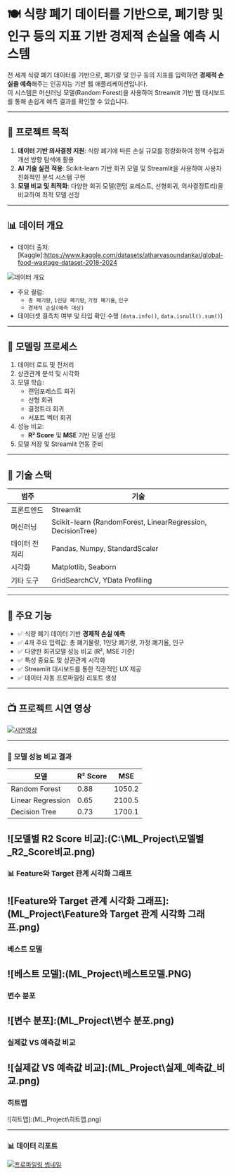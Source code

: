 # 🍽️ 식량 폐기 데이터를 기반으로, 폐기량 및 인구 등의 지표 기반 경제적 손실을 예측 시스템

전 세계 식량 폐기 데이터를 기반으로, 폐기량 및 인구 등의 지표를 입력하면 **경제적 손실을 예측**해주는 인공지능 기반 웹 애플리케이션입니다.  
이 시스템은 머신러닝 모델(Random Forest)을 사용하여 Streamlit 기반 웹 대시보드를 통해 손쉽게 예측 결과를 확인할 수 있습니다.

---

## 🎯 프로젝트 목적

1. **데이터 기반 의사결정 지원**: 식량 폐기에 따른 손실 규모를 정량화하여 정책 수립과 개선 방향 탐색에 활용
2. **AI 기술 실전 적용**: Scikit-learn 기반 회귀 모델 및 Streamlit을 사용하여 사용자 친화적인 분석 시스템 구현
3. **모델 비교 및 최적화**: 다양한 회귀 모델(랜덤 포레스트, 선형회귀, 의사결정트리)을 비교하여 최적 모델 선정

---
## 📊 데이터 개요
- 데이터 출처:[Kaggle]:https://www.kaggle.com/datasets/atharvasoundankar/global-food-wastage-dataset-2018-2024

![데이터 개요](ML_Project\데이터개요.PNG)

- 주요 컬럼:
  - `총 폐기량`, `1인당 폐기량`, `가정 폐기율`, `인구`
  - `경제적 손실(예측 대상)`  
- 데이터셋 결측치 여부 및 타입 확인 수행 (`data.info()`, `data.isnull().sum()`)

---

## 🧠 모델링 프로세스

1. 데이터 로드 및 전처리
2. 상관관계 분석 및 시각화
3. 모델 학습:
   - 랜덤포레스트 회귀
   - 선형 회귀
   - 결정트리 회귀
   - 서포트 벡터 회귀
4. 성능 비교:
   - **R² Score** 및 **MSE** 기반 모델 선정
5. 모델 저장 및 Streamlit 연동 준비

---

## 🔧 기술 스택

| 범주        | 기술 |
|-------------|------|
| 프론트엔드  | Streamlit |
| 머신러닝    | Scikit-learn (RandomForest, LinearRegression, DecisionTree) |
| 데이터 전처리 | Pandas, Numpy, StandardScaler |
| 시각화      | Matplotlib, Seaborn |
| 기타 도구   | GridSearchCV, YData Profiling |

---

## 📂 주요 기능

- ✅ 식량 폐기 데이터 기반 **경제적 손실 예측**
- ✅ 4개 주요 입력값: 총 폐기물량, 1인당 폐기량, 가정 폐기율, 인구
- ✅ 다양한 회귀모델 성능 비교 (R², MSE 기준)
- ✅ 특성 중요도 및 상관관계 시각화
- ✅ Streamlit 대시보드를 통한 직관적인 UX 제공
- ✅ 데이터 자동 프로파일링 리포트 생성

---

## 📺 프로젝트 시연 영상
[![시연영상]()](https://youtu.be/GP2rJecGfAY)

---
### 🧪 모델 성능 비교 결과

| 모델                 | R² Score | MSE     |
|----------------------|----------|---------|
| Random Forest        | 0.88     | 1050.2  |
| Linear Regression    | 0.65     | 2100.5  |
| Decision Tree        | 0.73     | 1700.1  |

![모델별 R2 Score 비교]:(C:\ML_Project\모델별_R2_Score비교.png)
---
### 📊 Feature와 Target 관계 시각화 그래프
![Feature와 Target 관계 시각화 그래프]:(ML_Project\Feature와 Target 관계 시각화 그래프.png)
---
### 베스트 모델
![베스트 모델]:(ML_Project\베스트모델.PNG)
---
### 변수 분포
![변수 분포]:(ML_Project\변수 분포.png)
---
### 실제값 VS 예측값 비교
![실제값 VS 예측값 비교]:(ML_Project\실제_예측값_비교.png)
---

### 히트맵
![히트맵]:(ML_Project\히트맵.png)

---

### 📊 데이터 리포트
[![프로파일링 썸네일](images/profiling_thumb.png)](https://songyiseok.github.io/ML_Project\global_food_wastage_profiling_report.html)